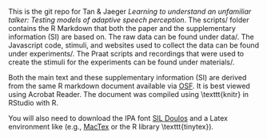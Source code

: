 This is the git repo for Tan & Jaeger *Learning to understand an unfamiliar talker: Testing models of adaptive speech perception*. The scripts/ folder contains the R Markdown that both the paper and the supplementary information (SI) are based on. The raw data can be found under data/. The Javascript code, stimuli, and websites used to collect the data can be found under experiments/. The Praat scripts and recordings that were used to create the stimuli for the experiments can be found under materials/.

Both the main text and these supplementary information (SI) are derived from the same R markdown document available via [OSF](https://osf.io/hxcy4/). It is best viewed using Acrobat Reader. The document was compiled using \texttt{knitr} in RStudio with R.

You will also need to download the IPA font [SIL Doulos](https://software.sil.org/doulos/download/) and a Latex environment like (e.g., [MacTex](https://tug.org/mactex/mactex-download.html) or the R library \texttt{tinytex}).

